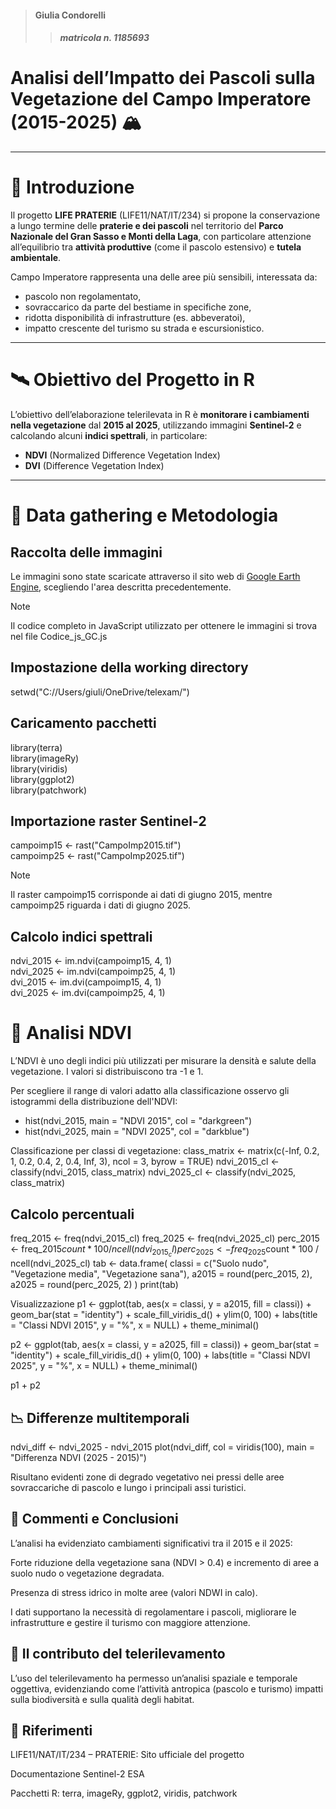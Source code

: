 > #### Giulia Condorelli
>> ##### matricola n. 1185693

# Analisi dell’Impatto dei Pascoli sulla Vegetazione del Campo Imperatore (2015-2025) 🏔️

---


# 📌 Introduzione

Il progetto **LIFE PRATERIE** (LIFE11/NAT/IT/234) si propone la conservazione a lungo termine delle **praterie e dei pascoli** nel territorio del **Parco Nazionale del Gran Sasso e Monti della Laga**, con particolare attenzione all’equilibrio tra **attività produttive** (come il pascolo estensivo) e **tutela ambientale**.

Campo Imperatore rappresenta una delle aree più sensibili, interessata da:

- pascolo non regolamentato,
- sovraccarico da parte del bestiame in specifiche zone,
- ridotta disponibilità di infrastrutture (es. abbeveratoi),
- impatto crescente del turismo su strada e escursionistico.

---

# 🛰️ Obiettivo del Progetto in R

L’obiettivo dell’elaborazione telerilevata in R è **monitorare i cambiamenti nella vegetazione** dal **2015 al 2025**, utilizzando immagini **Sentinel-2** e calcolando alcuni **indici spettrali**, in particolare:

- **NDVI** (Normalized Difference Vegetation Index)
- **DVI** (Difference Vegetation Index)

---

# 🧪 Data gathering e Metodologia

## Raccolta delle immagini
Le immagini sono state scaricate attraverso il sito web di [Google Earth Engine](https://earthengine.google.com/), scegliendo l'area descritta precedentemente.

> [!NOTE]
>
> Il codice completo in JavaScript utilizzato per ottenere le immagini si trova nel file Codice_js_GC.js

## Impostazione della working directory
setwd("C://Users/giuli/OneDrive/telexam/")

## Caricamento pacchetti
library(terra)  
library(imageRy)  
library(viridis)  
library(ggplot2)  
library(patchwork)  

## Importazione raster Sentinel-2
campoimp15 <- rast("CampoImp2015.tif")  
campoimp25 <- rast("CampoImp2025.tif")  


> [!NOTE]
>
> Il raster campoimp15 corrisponde ai dati di giugno 2015, mentre campoimp25 riguarda i dati di giugno 2025.

## Calcolo indici spettrali
ndvi_2015 <- im.ndvi(campoimp15, 4, 1)  
ndvi_2025 <- im.ndvi(campoimp25, 4, 1)  
dvi_2015 <- im.dvi(campoimp15, 4, 1)  
dvi_2025 <- im.dvi(campoimp25, 4, 1)  

# 🌿 Analisi NDVI

L’NDVI è uno degli indici più utilizzati per misurare la densità e salute della vegetazione. I valori si distribuiscono tra -1 e 1.

Per scegliere il range di valori adatto alla classificazione osservo gli istogrammi della distribuzione  dell'NDVI:
- hist(ndvi_2015, main = "NDVI 2015", col = "darkgreen")   
- hist(ndvi_2025, main = "NDVI 2025", col = "darkblue")     


Classificazione per classi di vegetazione:
class_matrix <- matrix(c(-Inf, 0.2, 1, 0.2, 0.4, 2, 0.4, Inf, 3), ncol = 3, byrow = TRUE)
ndvi_2015_cl <- classify(ndvi_2015, class_matrix)
ndvi_2025_cl <- classify(ndvi_2025, class_matrix)

## Calcolo percentuali
freq_2015 <- freq(ndvi_2015_cl)
freq_2025 <- freq(ndvi_2025_cl)
perc_2015 <- freq_2015$count * 100 / ncell(ndvi_2015_cl)
perc_2025 <- freq_2025$count * 100 / ncell(ndvi_2025_cl)
tab <- data.frame(
  classi = c("Suolo nudo", "Vegetazione media", "Vegetazione sana"),
  a2015 = round(perc_2015, 2),
  a2025 = round(perc_2025, 2)
)
print(tab)

Visualizzazione
p1 <- ggplot(tab, aes(x = classi, y = a2015, fill = classi)) +
  geom_bar(stat = "identity") +
  scale_fill_viridis_d() +
  ylim(0, 100) +
  labs(title = "Classi NDVI 2015", y = "%", x = NULL) +
  theme_minimal()

p2 <- ggplot(tab, aes(x = classi, y = a2025, fill = classi)) +
  geom_bar(stat = "identity") +
  scale_fill_viridis_d() +
  ylim(0, 100) +
  labs(title = "Classi NDVI 2025", y = "%", x = NULL) +
  theme_minimal()

p1 + p2



## 📉 Differenze multitemporali
ndvi_diff <- ndvi_2025 - ndvi_2015
plot(ndvi_diff, col = viridis(100), main = "Differenza NDVI (2025 - 2015)")


Risultano evidenti zone di degrado vegetativo nei pressi delle aree sovraccariche di pascolo e lungo i principali assi turistici.

## 📌 Commenti e Conclusioni

L’analisi ha evidenziato cambiamenti significativi tra il 2015 e il 2025:

Forte riduzione della vegetazione sana (NDVI > 0.4) e incremento di aree a suolo nudo o vegetazione degradata.

Presenza di stress idrico in molte aree (valori NDWI in calo).

I dati supportano la necessità di regolamentare i pascoli, migliorare le infrastrutture e gestire il turismo con maggiore attenzione.

## 🎯 Il contributo del telerilevamento

L’uso del telerilevamento ha permesso un’analisi spaziale e temporale oggettiva, evidenziando come l’attività antropica (pascolo e turismo) impatti sulla biodiversità e sulla qualità degli habitat.

## 📎 Riferimenti

LIFE11/NAT/IT/234 – PRATERIE: Sito ufficiale del progetto

Documentazione Sentinel-2 ESA

Pacchetti R: terra, imageRy, ggplot2, viridis, patchwork




